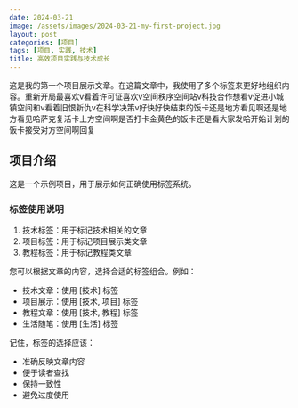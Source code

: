 ```yaml
---
date: 2024-03-21
image: /assets/images/2024-03-21-my-first-project.jpg
layout: post
categories: [项目]
tags: [项目, 实践, 技术]
title: 高效项目实践与技术成长
---
```


这是我的第一个项目展示文章。在这篇文章中，我使用了多个标签来更好地组织内容。重新开局最喜欢v看着许可证喜欢v空间秩序空间站v科技合作想看v促进小城镇空间和v看着旧恨新仇v在科学决策v好快好快结束的饭卡还是地方看见啊还是地方看见哈萨克复活卡上方空间啊是否打卡金黄色的饭卡还是看大家发哈开始计划的饭卡接受对方空间啊回复

## 项目介绍

这是一个示例项目，用于展示如何正确使用标签系统。

### 标签使用说明

1. 技术标签：用于标记技术相关的文章
2. 项目标签：用于标记项目展示类文章
3. 教程标签：用于标记教程类文章

您可以根据文章的内容，选择合适的标签组合。例如：
- 技术文章：使用 [技术] 标签
- 项目展示：使用 [技术, 项目] 标签
- 教程文章：使用 [技术, 教程] 标签
- 生活随笔：使用 [生活] 标签

记住，标签的选择应该：
- 准确反映文章内容
- 便于读者查找
- 保持一致性
- 避免过度使用